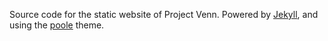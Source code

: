 Source code for the static website of Project Venn. Powered by [Jekyll](http://jekyllrb.com), and using the [poole](http://getpoole.com) theme.

